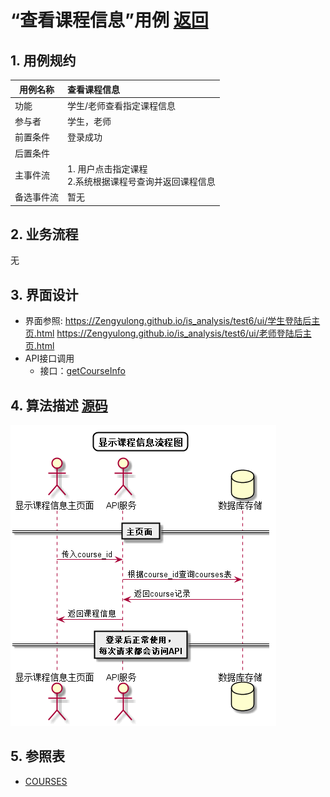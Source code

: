 # “查看课程信息”用例 [返回](../../README.md)

## 1. 用例规约

|用例名称|查看课程信息|
|-------|:-------------|
|功能|学生/老师查看指定课程信息|
|参与者|学生，老师|
|前置条件| 登录成功|
|后置条件||
|主事件流| 1. 用户点击指定课程<br/>2.系统根据课程号查询并返回课程信息<br/>|
|备选事件流|暂无|

## 2. 业务流程
无

## 3. 界面设计
- 界面参照:
https://Zengyulong.github.io/is_analysis/test6/ui/学生登陆后主页.html
https://Zengyulong.github.io/is_analysis/test6/ui/老师登陆后主页.html
- API接口调用
    - 接口：[getCourseInfo](../接口1/getCourseInfo.md)

## 4. 算法描述 [源码](../流程图/查看课程信息.wsd)
![查看课程信息](../images/流程图/查看课程信息.png)
    
## 5. 参照表

- [COURSES](../数据库设计/数据库设计.md/#COURSES)